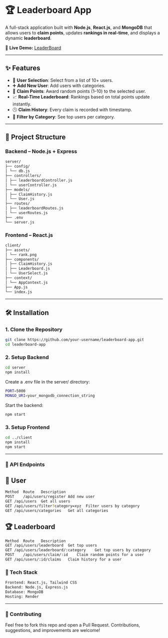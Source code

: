 # 🏆 Leaderboard App

A full-stack application built with **Node.js**, **React.js**, and **MongoDB** that allows users to **claim points**, updates **rankings in real-time**, and displays a dynamic **leaderboard**.  

🔗 **Live Demo:** [LeaderBoard](https://leaderboard-ycts.onrender.com)

---

## ✨ Features

- 👥 **User Selection**: Select from a list of 10+ users.
- ➕ **Add New User**: Add users with categories.
- 🎯 **Claim Points**: Award random points (1–10) to the selected user.
- 📈 **Real-Time Leaderboard**: Rankings based on total points update instantly.
- 🕓 **Claim History**: Every claim is recorded with timestamp.
- 🧠 **Filter by Category**: See top users per category.

---

## 📁 Project Structure

### Backend – Node.js + Express
```bash
server/
├── config/
│ └── db.js
├── controllers/
│ ├── leaderboardController.js
│ └── userController.js
├── models/
│ ├── ClaimHistory.js
│ └── User.js
├── routes/
│ ├── leaderboardRoutes.js
│ └── userRoutes.js
├── .env
└── server.js

``` 

### Frontend – React.js
```bash
client/
├── assets/
│ └── rank.png
├── components/
│ ├── ClaimHistory.js
│ ├── Leaderboard.js
│ └── UserSelect.js
├── context/
│ └── AppContext.js
├── App.js
└── index.js

```

---

## 🛠️ Installation

### 1. Clone the Repository

```bash
git clone https://github.com/your-username/leaderboard-app.git
cd leaderboard-app
```


### 2. Setup Backend
```bash
cd server
npm install
```

Create a .env file in the server/ directory:

```bash
PORT=5000
MONGO_URI=your_mongodb_connection_string
```
Start the backend:

```bash
npm start
``` 
### 3. Setup Frontend
```bash
cd ../client
npm install
npm start
```
---

### 📡 API Endpoints
## 👤 User
```bash
Method	Route	Description
POST	/api/users/register	Add new user
GET	/api/users	Get all users
GET	/api/users/filter?category=xyz	Filter users by category
GET	/api/users/categories	Get all categories
```

## 🏆 Leaderboard
```bash
Method	Route	Description
GET	/api/users/leaderboard	Get top users
GET	/api/users/leaderboard/:category	Get top users by category
POST	/api/users/claim/:id	Claim random points for a user
GET	/api/users/:id/claims	Claim history for a user
```

### 🚀 Tech Stack
```bash
Frontend: React.js, Tailwind CSS
Backend: Node.js, Express.js
Database: MongoDB
Hosting: Render
``` 
---
### 🤝 Contributing
Feel free to fork this repo and open a Pull Request. Contributions, suggestions, and improvements are welcome!

